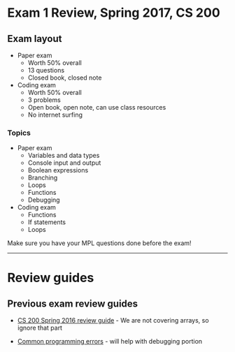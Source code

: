 # Exam 1 Review, Spring 2017, CS 200

## Exam layout

* Paper exam
  * Worth 50% overall
  * 13 questions
  * Closed book, closed note
* Coding exam
  * Worth 50% overall
  * 3 problems
  * Open book, open note, can use class resources
  * No internet surfing

### Topics

* Paper exam
  * Variables and data types
  * Console input and output
  * Boolean expressions
  * Branching
  * Loops
  * Functions
  * Debugging
* Coding exam
  * Functions
  * If statements
  * Loops

Make sure you have your MPL questions done before the exam!

---

# Review guides

## Previous exam review guides

* [CS 200 Spring 2016 review guide](https://github.com/Rachels-Courses/Course-Common-Files/blob/master/Review/Old-Review%20Guides/Exam%201%20Review%20Guide.pdf) - We are not covering arrays, so ignore that part

* [Common programming errors](https://github.com/Rachels-Courses/Course-Common-Files/blob/master/Review/Common-errors.md) - will help with debugging portion


